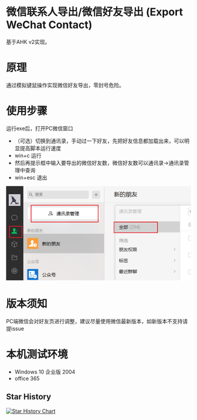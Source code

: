 # 微信联系人导出/微信好友导出 (Export WeChat Contact)

基于AHK v2实现。

# 原理
通过模拟键鼠操作实现微信好友导出，零封号危险。

# 使用步骤
运行exe后，打开PC微信窗口
- （可选）切换到通讯录，手动过一下好友，先把好友信息都加载出来，可以明显提高脚本运行速度
- win+c 运行
- 然后再提示框中输入要导出的微信好友数，微信好友数可以通讯录->通讯录管理中查询
- win+esc 退出
  
![微信好友数](https://github.com/XgHao/WeChat-Contact/blob/main/pic/contact.png?raw=true)

# 版本须知
PC端微信会对好友页进行调整，建议尽量使用微信最新版本，如新版本不支持请提issue

# 本机测试环境
- Windows 10 企业版 2004
- office 365


## Star History

[![Star History Chart](https://api.star-history.com/svg?repos=XgHao/WeChat-Contact&type=Date)](https://star-history.com/#XgHao/WeChat-Contact&Date)
